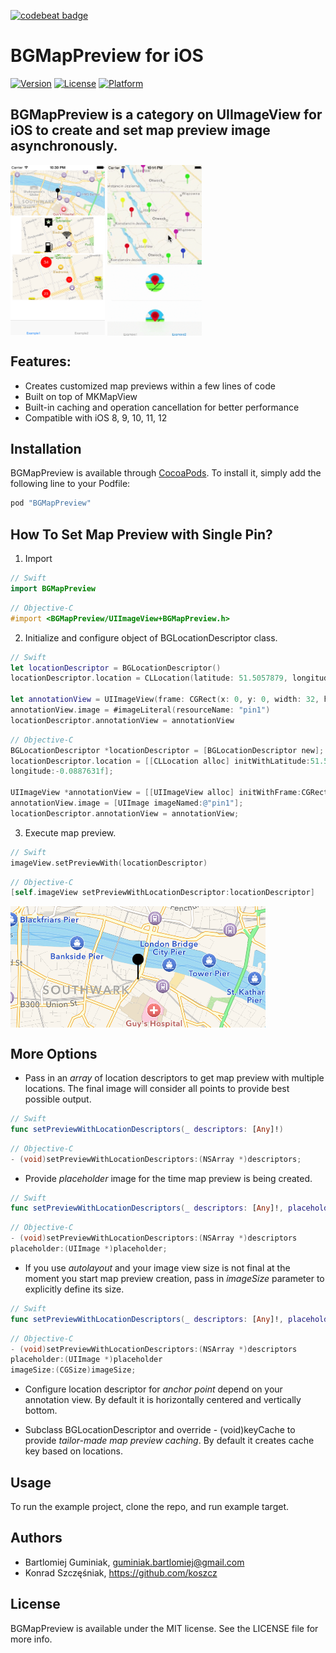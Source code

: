[![codebeat badge](https://codebeat.co/badges/47eb66cc-42af-4b88-a9ff-499775bf7b34)](https://codebeat.co/projects/github-com-bartguminiak-bgmappreview-master)

# BGMapPreview for iOS

[![Version](https://img.shields.io/cocoapods/v/BGMapPreview.svg?style=flat)](http://cocoapods.org/pods/BGMapPreview)
[![License](https://img.shields.io/cocoapods/l/BGMapPreview.svg?style=flat)](http://cocoapods.org/pods/BGMapPreview)
[![Platform](https://img.shields.io/cocoapods/p/BGMapPreview.svg?style=flat)](http://cocoapods.org/pods/BGMapPreview)

## BGMapPreview is a category on UIImageView for iOS to create and set map preview image asynchronously.

<img src = "Images/Example_1.png" width="30%" height="30%" align="middle"/>
<img src = "Images/Example_2.gif" width="30%" height="30%" align="middle"/>


## Features:
* Creates customized map previews within a few lines of code
* Built on top of MKMapView
* Built-in caching and operation cancellation for better performance
* Compatible with iOS 8, 9, 10, 11, 12

## Installation

BGMapPreview is available through [CocoaPods](http://cocoapods.org). To install
it, simply add the following line to your Podfile:

```ruby
pod "BGMapPreview"
```

## How To Set Map Preview with Single Pin?

1) Import

```swift 
// Swift
import BGMapPreview 
```

```objective-c 
// Objective-C
#import <BGMapPreview/UIImageView+BGMapPreview.h> 
```

2) Initialize and configure object of BGLocationDescriptor class.

```swift
// Swift
let locationDescriptor = BGLocationDescriptor()
locationDescriptor.location = CLLocation(latitude: 51.5057879, longitude: -0.0887631)

let annotationView = UIImageView(frame: CGRect(x: 0, y: 0, width: 32, height: 32))
annotationView.image = #imageLiteral(resourceName: "pin1")
locationDescriptor.annotationView = annotationView
```

```objective-c
// Objective-C
BGLocationDescriptor *locationDescriptor = [BGLocationDescriptor new];
locationDescriptor.location = [[CLLocation alloc] initWithLatitude:51.5057879f 
longitude:-0.0887631f];

UIImageView *annotationView = [[UIImageView alloc] initWithFrame:CGRectMake(0, 0, 32.f, 32.f)];
annotationView.image = [UIImage imageNamed:@"pin1"];
locationDescriptor.annotationView = annotationView;
``` 

3) Execute map preview.

```swift
// Swift
imageView.setPreviewWith(locationDescriptor)
```

```objective-c
// Objective-C
[self.imageView setPreviewWithLocationDescriptor:locationDescriptor]
```

<img src = "Images/mapPreviewExample1.png" align="middle"/>

## More Options

* Pass in an *array* of location descriptors to get map preview with multiple locations. The final image will consider all points to provide best possible output.

```swift
// Swift
func setPreviewWithLocationDescriptors(_ descriptors: [Any]!)
```

```objective-c
// Objective-C
- (void)setPreviewWithLocationDescriptors:(NSArray *)descriptors;
```

* Provide *placeholder* image for the time map preview is being created.

```swift
// Swift
func setPreviewWithLocationDescriptors(_ descriptors: [Any]!, placeholder: UIImage!)
```

```objective-c
// Objective-C
- (void)setPreviewWithLocationDescriptors:(NSArray *)descriptors
placeholder:(UIImage *)placeholder;
```

* If you use *autolayout* and your image view size is not final at the moment you start map preview creation, pass in *imageSize* parameter to explicitly define its size.

```swift
// Swift
func setPreviewWithLocationDescriptors(_ descriptors: [Any]!, placeholder: UIImage!, imageSize: CGSize)
```

```objective-c
// Objective-C
- (void)setPreviewWithLocationDescriptors:(NSArray *)descriptors
placeholder:(UIImage *)placeholder
imageSize:(CGSize)imageSize;
```

* Configure location descriptor for *anchor point* depend on your annotation view. By default it is horizontally centered and vertically bottom.

* Subclass BGLocationDescriptor and override - (void)keyCache to provide *tailor-made map preview caching*. By default it creates cache key based on locations.

## Usage

To run the example project, clone the repo, and run example target.


## Authors

* Bartlomiej Guminiak, guminiak.bartlomiej@gmail.com
* Konrad Szczęśniak, https://github.com/koszcz

## License

BGMapPreview is available under the MIT license. See the LICENSE file for more info.
